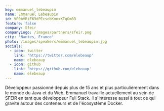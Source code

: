 ```yaml
---
key: emmanuel_lebeaupin
name: Emmanuel Lebeaupin
id: VF0bVRiF63dPEcscbKmnxXTqOm83
feature: false
company: Sfeir
companyLogo: /images/partners/sfeir.png
city: 'Nantes, France'
photo: /images/speakers/emmanuel_lebeaupin.jpg
socials:
  - icon: twitter
    link: 'https://twitter.com/elebeaup'
    name: elebeaup
  - icon: github
    link: 'https://github.com/elebeaup'
    name: elebeaup
---
```

Développeur passionné depuis plus de 15 ans et plus particulièrement dans le monde du Java et du Web, Emmanuel travaille actuellement au sein de SFEIR en tant que développeur Full Stack. Il s'intéresse aussi à tout ce qui gravite autour des conteneurs et de l'écosystème Docker.
